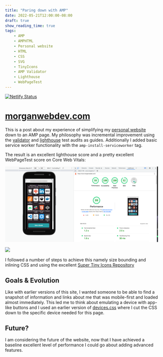 ```yaml
---
title: "Paring down with AMP"
date: 2022-05-21T12:00:00-08:00
draft: true
show_reading_time: true
tags: 
    - AMP
    - AMPHTML
    - Personal website
    - HTML
    - CSS
    - SVG
    - TinyIcons
    - AMP Validator
    - Lighthouse
    - WebPageTest
---
```

[![Netlify Status](https://api.netlify.com/api/v1/badges/ed41d932-636f-4c3a-849a-adaaf6498e71/deploy-status)](https://app.netlify.com/sites/sharp-kilby-16c20a/deploys)
# [morganwebdev.com](https://morganwebdev.com)

This is a post about my experience of simplifying my [personal website](https://morganwebdev.com) down to an AMP page. My philosophy was incremental improvement using the [validator](https://validator.ampproject.org/) and [lighthouse](https://developers.google.com/web/tools/lighthouse) test audits as guides. Additionally I added basic service worker functionality with the `amp-install-serviceworker` tag.

The result is an excellent lighthouse score and a pretty excellent WebPageTest score on Core Web Vitals:

![](https://github.com/airbr/newpersonal/raw/master/readme-assets/lighthouse-2022.png)

![](/CWV.png)

I followed a number of steps to achieve this namely size bounding and inlining CSS and using the excellent  [Super Tiny Icons Repository](https://github.com/edent/SuperTinyIcons)


## Goals & Evolution

Like with earlier versions of this site, I wanted someone to be able to find a snapshot of information and links about me that was mobile-first and loaded almost immediately. This led me to think about emulating a device with app-like buttons and I used an earlier version of [devices.css](https://picturepan2.github.io/devices.css/) where I cut the CSS down to the specific device needed for this page.

## Future?

I am considering the future of the website, now that I have achieved a baseline excellent level of performance I could go about adding advanced features.


